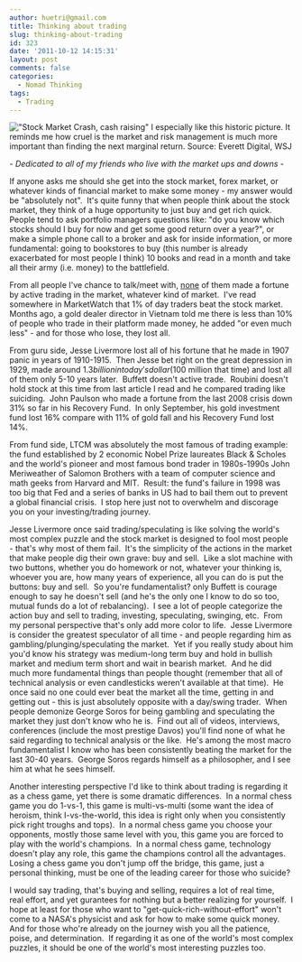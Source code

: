 ```yaml
---
author: huetri@gmail.com
title: Thinking about trading
slug: thinking-about-trading
id: 323
date: '2011-10-12 14:15:31'
layout: post
comments: false
categories:
  - Nomad Thinking
tags:
  - Trading
---
```


!["Stock Market Crash, cash raising" I especially like this historic picture. It reminds me how cruel is the market and risk management is much more important than finding the next marginal return. Source: Everett Digital, WSJ]({{site.baseurl}}/wp-content/uploads/2012/05/stockmarketcrash_e_20091028091621.jpg)

_- Dedicated to all of my friends who live with the market ups and downs -_

If anyone asks me should she get into the stock market, forex market, or whatever kinds of financial market to make some money - my answer would be "absolutely not".  It's quite funny that when people think about the stock market, they think of a huge opportunity to just buy and get rich quick.  People tend to ask portfolio managers questions like: "do you know which stocks should I buy for now and get some good return over a year?", or make a simple phone call to a broker and ask for inside information, or more fundamental: going to bookstores to buy (this number is already exacerbated for most people I think) 10 books and read in a month and take all their army (i.e. money) to the battlefield.

From all people I've chance to talk/meet with, <span style="text-decoration: underline;">none</span> of them made a fortune by active trading in the market, whatever kind of market.  I've read somewhere in MarketWatch that 1% of day traders beat the stock market.  Months ago, a gold dealer director in Vietnam told me there is less than 10% of people who trade in their platform made money, he added "or even much less" - and for those who lose, they lost all.

From guru side, Jesse Livermore lost all of his fortune that he made in 1907 panic in years of 1910-1915.  Then Jesse bet right on the great depression in 1929, made around $1.3 billion in today's dollar ($100 million that time) and lost all of them only 5-10 years later.  Buffett doesn't active trade.  Roubini doesn't hold stock at this time from last article I read and he compared trading like suiciding.  John Paulson who made a fortune from the last 2008 crisis down 31% so far in his Recovery Fund.  In only September, his gold investment fund lost 16% compare with 11% of gold fall and his Recovery Fund lost 14%.

From fund side, LTCM was absolutely the most famous of trading example: the fund established by 2 economic Nobel Prize laureates Black & Scholes and the world's pioneer and most famous bond trader in 1980s-1990s John Meriweather of Salomon Brothers with a team of computer science and math geeks from Harvard and MIT.  Result: the fund's failure in 1998 was too big that Fed and a series of banks in US had to bail them out to prevent a global financial crisis.  I stop here just not to overwhelm and discorage you on your investing/trading journey.

Jesse Livermore once said trading/speculating is like solving the world's most complex puzzle and the stock market is designed to fool most people - that's why most of them fail.  It's the simplicity of the actions in the market that make people dig their own grave: buy and sell.  Like a slot machine with two buttons, whether you do homework or not, whatever your thinking is, whoever you are, how many years of experience, all you can do is put the buttons: buy and sell.  So you're fundamentalist? only Buffett is courage enough to say he doesn't sell (and he's the only one I know to do so too, mutual funds do a lot of rebalancing).  I see a lot of people categorize the action buy and sell to trading, investing, speculating, swinging, etc.  From my personal perspective that's only add more color to life.  Jesse Livermore is consider the greatest speculator of all time - and people regarding him as gambling/plunging/speculating the market.  Yet if you really study about him you'd know his strategy was medium-long term buy and hold in bullish market and medium term short and wait in bearish market.  And he did much more fundamental things than people thought (remember that all of technical analysis or even candlesticks weren't available at that time).  He once said no one could ever beat the market all the time, getting in and getting out - this is just absolutely opposite with a day/swing trader.  When people demonize George Soros for being gambling and speculating the market they just don't know who he is.  Find out all of videos, interviews, conferences (include the most prestige Davos) you'll find none of what he said regarding to technical analysis or the like.  He's among the most macro fundamentalist I know who has been consistently beating the market for the last 30-40 years.  George Soros regards himself as a philosopher, and I see him at what he sees himself.

Another interesting perspective I'd like to think about trading is regarding it as a chess game, yet there is some dramatic differences.  In a normal chess game you do 1-vs-1, this game is multi-vs-multi (some want the idea of heroism, think I-vs-the-world, this idea is right only when you consistently pick right troughs and tops).  In a normal chess game you choose your opponents, mostly those same level with you, this game you are forced to play with the world's champions.  In a normal chess game, technology doesn't play any role, this game the champions control all the advantages.  Losing a chess game you don't jump off the bridge, this game, just a personal thinking, must be one of the leading career for those who suicide?

I would say trading, that's buying and selling, requires a lot of real time, real effort, and yet gurantees for nothing but a better realizing for yourself.  I hope at least for those who want to "get-quick-rich-without-effort" won't come to a NASA's physicist and ask for how to make some quick money.  And for those who're already on the journey wish you all the patience, poise, and determination.  If regarding it as one of the world's most complex puzzles, it should be one of the world's most interesting puzzles too.